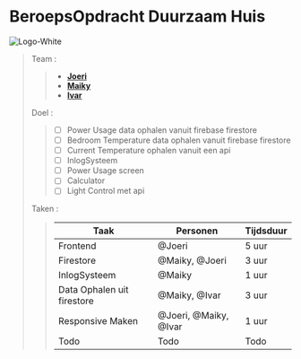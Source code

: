# BeroepsOpdracht Duurzaam Huis
![Logo-White](https://user-images.githubusercontent.com/90683013/160500414-9f71ded4-c8d2-41b0-b80e-bc1acaa6b499.png)

>Team : 
>>* **[Joeri](https://github.com/Joeri5)**
>>* **[Maiky](https://github.com/Maiky1304)**
>>* **[Ivar](https://github.com/ivarosterlund)**
>>
>Doel : 
>> - [ ] Power Usage data ophalen vanuit firebase firestore
>> - [ ] Bedroom Temperature data ophalen vanuit firebase firestore
>> - [ ] Current Temperature ophalen vanuit een api
>> - [ ] InlogSysteem
>> - [ ] Power Usage screen
>> - [ ] Calculator
>> - [ ] Light Control met api
>>
>Taken :
>>|Taak |Personen |Tijdsduur|
>>--- | --- | ---|
>>|Frontend|@Joeri|5 uur|
>>|Firestore|@Maiky, @Joeri| 3 uur|
>>|InlogSysteem|@Maiky|1 uur|
>>|Data Ophalen uit firestore| @Maiky, @Ivar| 3 uur|
>>|Responsive Maken|@Joeri, @Maiky, @Ivar| 1 uur|
>>|Todo|Todo|Todo|
>>
